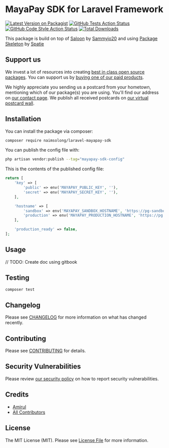 # MayaPay SDK for Laravel Framework

[![Latest Version on Packagist](https://img.shields.io/packagist/v/naimsolong/laravel-mayapay-sdk.svg?style=flat-square)](https://packagist.org/packages/naimsolong/laravel-mayapay-sdk)
[![GitHub Tests Action Status](https://img.shields.io/github/actions/workflow/status/naimsolong/laravel-mayapay-sdk/run-tests.yml?branch=main&label=tests&style=flat-square)](https://github.com/naimsolong/laravel-mayapay-sdk/actions?query=workflow%3Arun-tests+branch%3Amain)
[![GitHub Code Style Action Status](https://img.shields.io/github/actions/workflow/status/naimsolong/laravel-mayapay-sdk/fix-php-code-style-issues.yml?branch=main&label=code%20style&style=flat-square)](https://github.com/naimsolong/laravel-mayapay-sdk/actions?query=workflow%3A"Fix+PHP+code+style+issues"+branch%3Amain)
[![Total Downloads](https://img.shields.io/packagist/dt/naimsolong/laravel-mayapay-sdk.svg?style=flat-square)](https://packagist.org/packages/naimsolong/laravel-mayapay-sdk)

This package is build on top of [Saloon](https://github.com/saloonphp/saloon) by [Sammyjo20](https://github.com/Sammyjo20) and using [Package Skeleton](https://github.com/spatie/package-skeleton-laravel) by [Spatie](https://github.com/spatie)

## Support us

We invest a lot of resources into creating [best in class open source packages](https://spatie.be/open-source). You can support us by [buying one of our paid products](https://spatie.be/open-source/support-us).

We highly appreciate you sending us a postcard from your hometown, mentioning which of our package(s) you are using. You'll find our address on [our contact page](https://spatie.be/about-us). We publish all received postcards on [our virtual postcard wall](https://spatie.be/open-source/postcards).

## Installation

You can install the package via composer:

```bash
composer require naimsolong/laravel-mayapay-sdk
```

You can publish the config file with:

```bash
php artisan vendor:publish --tag="mayapay-sdk-config"
```

This is the contents of the published config file:

```php
return [
    'key' => [
        'public' => env('MAYAPAY_PUBLIC_KEY', ''),
        'secret' => env('MAYAPAY_SECRET_KEY', ''),
    ],

    'hostname' => [
        'sandbox' => env('MAYAPAY_SANDBOX_HOSTNAME', 'https://pg-sandbox.paymaya.com'),
        'production' => env('MAYAPAY_PRODUCTION_HOSTNAME', 'https://pg.maya.ph'),
    ],

    'production_ready' => false,
];
```

## Usage

// TODO: Create doc using gitbook

## Testing

```bash
composer test
```

## Changelog

Please see [CHANGELOG](CHANGELOG.md) for more information on what has changed recently.

## Contributing

Please see [CONTRIBUTING](CONTRIBUTING.md) for details.

## Security Vulnerabilities

Please review [our security policy](../../security/policy) on how to report security vulnerabilities.

## Credits

- [Amirul](https://github.com/naimsolong)
- [All Contributors](../../contributors)

## License

The MIT License (MIT). Please see [License File](LICENSE.md) for more information.
